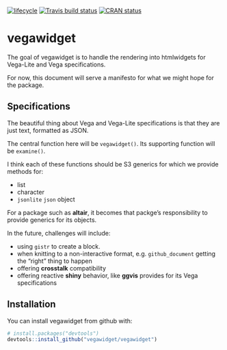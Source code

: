 
<!-- README.md is generated from README.Rmd. Please edit that file -->

[![lifecycle](https://img.shields.io/badge/lifecycle-experimental-orange.svg)](https://www.tidyverse.org/lifecycle/#experimental)
[![Travis build
status](https://travis-ci.org/ijlyttle/vegawidget.svg?branch=master)](https://travis-ci.org/ijlyttle/vegawidget)
[![CRAN
status](https://www.r-pkg.org/badges/version/vegawidget)](https://cran.r-project.org/package=vegawidget)

# vegawidget

The goal of vegawidget is to handle the rendering into htmlwidgets for
Vega-Lite and Vega specifications.

For now, this document will serve a manifesto for what we might hope for
the package.

## Specifications

The beautiful thing about Vega and Vega-Lite specifications is that they
are just text, formatted as JSON.

The central function here will be `vegawidget()`. Its supporting
function will be `examine()`.

I think each of these functions should be S3 generics for which we
provide methods for:

  - list
  - character
  - `jsonlite` `json` object

For a package such as **altair**, it becomes that packge’s
responsibility to provide generics for its objects.

In the future, challenges will include:

  - using `gistr` to create a block.
  - when knitting to a non-interactive format, e.g. `github_document`
    getting the “right” thing to happen
  - offering **crosstalk** compatibility
  - offering reactive **shiny** behavior, like **ggvis** provides for
    its Vega specifications

## Installation

You can install vegawidget from github with:

``` r
# install.packages("devtools")
devtools::install_github("vegawidget/vegawidget")
```
